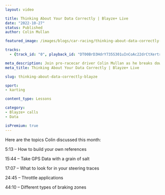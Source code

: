 ```yaml
---
layout: video

title: Thinking About Your Data Correctly | Blayze+ Live
date: "2022-10-27"
status: Published
author: Colin Mullan

featured_image: /images/blogs/car-racing/thinking-about-data-correctly-blayze.jpg

tracks:
  - {track_id: "0", playback_id: "DT00BrD3HdrY735S301uInCoAc22drCtXertrIprHC1EY", lesson_name: "Thinking About Your Data Correctly", lesson_desc: "Join pro-racecar driver Colin Mullan as he breaks down trends in data and how to analyze the most important factors in your data correctly."}

meta_description: Join pro-racecar driver Colin Mullan as he breaks down trends in data and how to analyze the most important factors in your data correctly.
meta_title: Thinking About Your Data Correctly | Blayze+ Live

slug: thinking-about-data-correctly-blayze

sport:
- karting

content_type: Lessons

category:
- Blayze+ calls
- Data

isPremium: true
---
```


Here are the topics Colin discussed this month:

5:13 – How to build your own references

15:44 – Take GPS Data with a grain of salt

17:07 – What to look for in your steering traces

24:45 – Throttle applications

44:10 – Different types of braking zones

